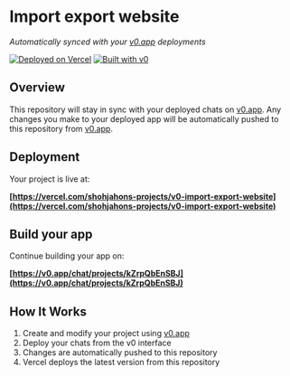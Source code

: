 # Import export website

*Automatically synced with your [v0.app](https://v0.app) deployments*

[![Deployed on Vercel](https://img.shields.io/badge/Deployed%20on-Vercel-black?style=for-the-badge&logo=vercel)](https://vercel.com/shohjahons-projects/v0-import-export-website)
[![Built with v0](https://img.shields.io/badge/Built%20with-v0.app-black?style=for-the-badge)](https://v0.app/chat/projects/kZrpQbEnSBJ)

## Overview

This repository will stay in sync with your deployed chats on [v0.app](https://v0.app).
Any changes you make to your deployed app will be automatically pushed to this repository from [v0.app](https://v0.app).

## Deployment

Your project is live at:

**[https://vercel.com/shohjahons-projects/v0-import-export-website](https://vercel.com/shohjahons-projects/v0-import-export-website)**

## Build your app

Continue building your app on:

**[https://v0.app/chat/projects/kZrpQbEnSBJ](https://v0.app/chat/projects/kZrpQbEnSBJ)**

## How It Works

1. Create and modify your project using [v0.app](https://v0.app)
2. Deploy your chats from the v0 interface
3. Changes are automatically pushed to this repository
4. Vercel deploys the latest version from this repository